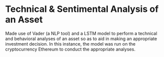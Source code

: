 # Technical & Sentimental Analysis of an Asset

Made use of Vader (a NLP tool) and a LSTM model to perform a technical and behavioral analyses of an asset so as to aid in making an appropriate investment decision. In this instance, the model was run on the cryptocurrency Ethereum to conduct the appropriate analyses. 
